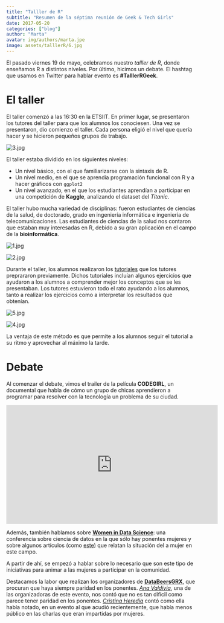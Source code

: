 ```yaml
---
title: "Talller de R"
subtitle: "Resumen de la séptima reunión de Geek & Tech Girls"
date: 2017-05-20
categories: ["blog"]
author: "Marta"
avatar: img/authors/marta.jpe
image: assets/talllerR/6.jpg
---
```


El pasado viernes 19 de mayo, celebramos nuestro _talller de R_, donde enseñamos R a distintos niveles. Por último, hicimos un debate. El hashtag que usamos en Twitter para hablar evento es __#TalllerRGeek__.

# El taller

El taller comenzó a las 16:30 en la ETSIIT. En primer lugar, se presentaron los tutores del taller para que los alumnos los conociesen. Una vez se presentaron, dio comienzo el taller. Cada persona eligió el nivel que quería hacer y se hicieron pequeños grupos de trabajo. 

![3.jpg](assets/3.jpg)

El taller estaba dividido en los siguientes niveles:

* Un nivel básico, con el que familiarizarse con la sintaxis de R.
* Un nivel medio, en el que se aprendía programación funcional con R y a hacer gráficos con `ggplot2`
* Un nivel avanzado, en el que los estudiantes aprendían a participar en una competición de __Kaggle__, analizando el dataset del _Titanic_.

El taller hubo mucha variedad de disciplinas: fueron estudiantes de ciencias de la salud, de doctorado, grado en ingeniería informática e ingeniería de telecomunicaciones. Las estudiantes de ciencias de la salud nos contaron que estaban muy interesadas en R, debido a su gran aplicación en el campo de la __bioinformática__. 

![1.jpg](assets/1.jpg)

![2.jpg](assets/2.jpg)

Durante el taller, los alumnos realizaron los [tutoriales](https://github.com/geekandtechgirls/Taller_de_R) que los tutores preprararon previamente. Dichos tutoriales incluían algunos ejercicios que ayudaron a los alumnos a comprender mejor los conceptos que se les presentaban. Los tutores estuvieron todo el rato ayudando a los alumnos, tanto a realizar los ejercicios como a interpretar los resultados que obtenían.

![5.jpg](assets/5.jpg)

![4.jpg](assets/4.jpg)

La ventaja de este método es que permite a los alumnos seguir el tutorial a su ritmo y aprovechar al máximo la tarde.

# Debate

Al comenzar el debate, vimos el trailer de la película __CODEGIRL__, un documental que habla de cómo un grupo de chicas aprendieron a programar para resolver con la tecnología un problema de su ciudad. 

<iframe width="560" height="315" src="https://www.youtube.com/embed/cRb5iel-3Ck" frameborder="0" allowfullscreen></iframe>

Además, también hablamos sobre [__Women in Data Science__](http://www.widsconference.org/): una conferencia sobre ciencia de datos en la que sólo hay ponentes mujeres y sobre algunos artículos (como [este](https://www.wired.com/2014/10/women-data-science-invisible-can-change)) que relatan la situación del a mujer en este campo.

A partir de ahí, se empezó a hablar sobre lo necesario que son este tipo de iniciativas para animar a las mujeres a participar en la comunidad. 

Destacamos la labor que realizan los organizadores de [__DataBeersGRX__](https://twitter.com/DataBeersGRX), que procuran que haya siempre paridad en los ponentes. [_Ana Valdivia_](https://twitter.com/ana_valdi), una de las organizadoras de este evento, nos contó que no es tan difícil como parece tener paridad en los ponentes. [_Cristina Heredia_](https://twitter.com/_musicalnote) contó como ella había notado, en un evento al que acudió recientemente, que había menos público en las charlas que eran impartidas por mujeres.

